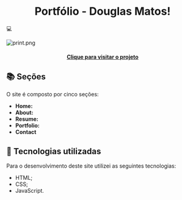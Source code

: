 <h1 align="center"><br>Portfólio - Douglas Matos!</h1>💻

<!-- 
-->

![print.png](img%2Fprint.png)

<h4 align="center"><a href="https://alexandresantosal91.github.io/portfolio/">Clique para visitar o projeto</a></h4>

## 📚 Seções

O site é composto por cinco seções:

- **Home:**
- **About:** 
- **Resume:**
- **Portfolio:**
- **Contact**

## 💼 Tecnologias utilizadas

Para o desenvolvimento deste site utilizei as seguintes tecnologias:

- HTML;
- CSS;
- JavaScript.
